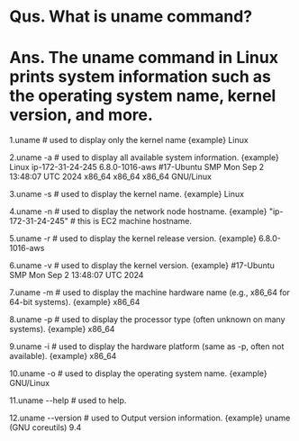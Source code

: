 # Qus. What is uname command?
# Ans. The uname command in Linux prints system information such as the operating system name, kernel version, and more.
  
1.uname        # used to  display only the kernel name
{example}
Linux

2.uname -a  # used to display  all available system information.
 {example}
 Linux ip-172-31-24-245 6.8.0-1016-aws #17-Ubuntu SMP Mon Sep  2 13:48:07 UTC 2024 x86_64 x86_64 x86_64 GNU/Linux
 
 3.uname -s  # used to display the kernel name.
 {example} 
 Linux

 4.uname -n  # used to display the network node hostname. 
 {example}
 "ip-172-31-24-245" # this is EC2 machine hostname.

 5.uname -r  # used to display the kernel release version.
 {example}
 6.8.0-1016-aws

6.uname -v  # used to display the kernel version.
{example}
#17-Ubuntu SMP Mon Sep  2 13:48:07 UTC 2024

7.uname -m  # used to display the machine hardware name (e.g., x86_64 for 64-bit systems).
{example}
x86_64

8.uname -p  # used to display the processor type (often unknown on many systems).
{example}
x86_64

9.uname -i  # used to display the hardware platform (same as -p, often not available).
{example}
x86_64

10.uname -o # used to display the operating system name.
{example}
GNU/Linux

11.uname --help # used to help.
 
12.uname --version # used to Output version information.
{example} 
uname (GNU coreutils) 9.4